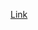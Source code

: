 <a href='https://codeforces.com/contestInvitation/f7bb9626f9e1a6efcacf5665baf28f7a826d9971?fbclid=IwZXh0bgNhZW0CMTAAAR3FuY8lzVIkYcWOTIghoCGlhl3l58zU3SIMJynjs-O90PqHeI02VPRNgQM_aem_hUXoec1AMU1Exe4FgpmHkA'>Link</a>